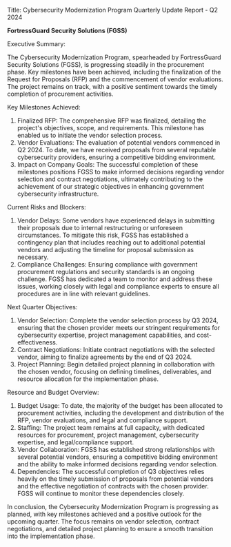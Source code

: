  Title: Cybersecurity Modernization Program Quarterly Update Report - Q2 2024

**FortressGuard Security Solutions (FGSS)**

Executive Summary:

The Cybersecurity Modernization Program, spearheaded by FortressGuard Security Solutions (FGSS), is progressing steadily in the procurement phase. Key milestones have been achieved, including the finalization of the Request for Proposals (RFP) and the commencement of vendor evaluations. The project remains on track, with a positive sentiment towards the timely completion of procurement activities.

Key Milestones Achieved:

1. Finalized RFP: The comprehensive RFP was finalized, detailing the project's objectives, scope, and requirements. This milestone has enabled us to initiate the vendor selection process.
2. Vendor Evaluations: The evaluation of potential vendors commenced in Q2 2024. To date, we have received proposals from several reputable cybersecurity providers, ensuring a competitive bidding environment.
3. Impact on Company Goals: The successful completion of these milestones positions FGSS to make informed decisions regarding vendor selection and contract negotiations, ultimately contributing to the achievement of our strategic objectives in enhancing government cybersecurity infrastructure.

Current Risks and Blockers:

1. Vendor Delays: Some vendors have experienced delays in submitting their proposals due to internal restructuring or unforeseen circumstances. To mitigate this risk, FGSS has established a contingency plan that includes reaching out to additional potential vendors and adjusting the timeline for proposal submission as necessary.
2. Compliance Challenges: Ensuring compliance with government procurement regulations and security standards is an ongoing challenge. FGSS has dedicated a team to monitor and address these issues, working closely with legal and compliance experts to ensure all procedures are in line with relevant guidelines.

Next Quarter Objectives:

1. Vendor Selection: Complete the vendor selection process by Q3 2024, ensuring that the chosen provider meets our stringent requirements for cybersecurity expertise, project management capabilities, and cost-effectiveness.
2. Contract Negotiations: Initiate contract negotiations with the selected vendor, aiming to finalize agreements by the end of Q3 2024.
3. Project Planning: Begin detailed project planning in collaboration with the chosen vendor, focusing on defining timelines, deliverables, and resource allocation for the implementation phase.

Resource and Budget Overview:

1. Budget Usage: To date, the majority of the budget has been allocated to procurement activities, including the development and distribution of the RFP, vendor evaluations, and legal and compliance support.
2. Staffing: The project team remains at full capacity, with dedicated resources for procurement, project management, cybersecurity expertise, and legal/compliance support.
3. Vendor Collaboration: FGSS has established strong relationships with several potential vendors, ensuring a competitive bidding environment and the ability to make informed decisions regarding vendor selection.
4. Dependencies: The successful completion of Q3 objectives relies heavily on the timely submission of proposals from potential vendors and the effective negotiation of contracts with the chosen provider. FGSS will continue to monitor these dependencies closely.

In conclusion, the Cybersecurity Modernization Program is progressing as planned, with key milestones achieved and a positive outlook for the upcoming quarter. The focus remains on vendor selection, contract negotiations, and detailed project planning to ensure a smooth transition into the implementation phase.